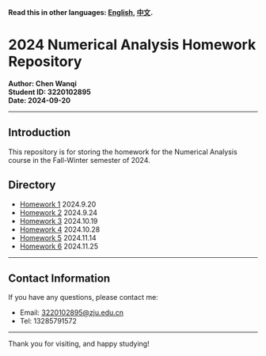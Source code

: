 **Read this in other languages: [English](README.md), [中文](README_zh.md).**

# 2024 Numerical Analysis Homework Repository

**Author: Chen Wanqi**  
**Student ID: 3220102895**  
**Date: 2024-09-20**  

---

## Introduction

This repository is for storing the homework for the Numerical Analysis course in the Fall-Winter semester of 2024.

## Directory

- [Homework 1](./Theoretical/Chapter1/) 2024.9.20
- [Homework 2](./Programming/Chapter1/) 2024.9.24
- [Homework 3](./Theoretical/Chapter2/) 2024.10.19
- [Homework 4](./Programming/Chapter2/) 2024.10.28
- [Homework 5](./Theoretical/Chapter3/) 2024.11.14
- [Homework 6](./Theoretical/Chapter4/) 2024.11.25

---

## Contact Information

If you have any questions, please contact me:

- Email: [3220102895@zju.edu.cn](mailto:3220102895@zju.edu.cn)
- Tel: 13285791572

---

Thank you for visiting, and happy studying!
